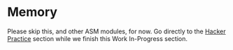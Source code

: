 # Memory

Please skip this, and other ASM modules, for now. Go directly to the [Hacker Practice](./hacker_practice.md) section while we finish this Work In-Progress section.